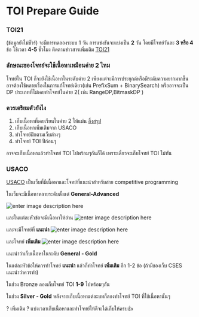 ﻿# TOI Prepare Guide
### TOI21
(ข้อมูลยังไม่ชัวร์)
จะมีการทดลองระบบ 1 วัน
การแข่งขันจะแบ่งเป็น **2** วัน 
โดยมีโจทย์วันละ **3 หรือ 4** ข้อ ใช้เวลา **4-5** ชั่วโมง
ติดตามข่าวสารเพิ่มเติม [TOI21](https://www.facebook.com/toi21.dskmitl)
### ลักษณะของโจทย์จะใช้เนื้อหาเหมือนค่าย 2 ไหม
โจทย์ใน TOI ก็จะยังใช้เนื้อหาในระดับค่าย 2 เพียงแต่จะมีการประยุกต์หรือมีระดับความยากมากขึ้น อาจต้องใช้หลายเรื่องในการแก้โจทย์เดียว(เช่น PrefixSum + BinarySearch) หรืออาจจะเป็น DP ประเภทที่ไม่เคยทำโจทย์ในค่าย 2( เช่น RangeDP,BitmaskDP )
### ควรเตรียมตัวยังไง
1. เก็บเนื้อหาที่เคยเรียนในค่าย 2 ให้แม่น [ลิ้งสรุป](https://github.com/aquablitz11/toi14-tutorial)
2. เก็บเนื้อหาเพิ่มเติมจาก USACO
3. ทำโจทย์ฝึกตามเว็บต่างๆ
4. ทำโจทย์ TOI ปีก่อนๆ

อาจจะเก็บเนื้อหาแล้วทำโจทย์ TOI ไปพร้อมๆกันก็ได้
เพราะเดี๋ยวจะเก็บโจทย์ TOI ไม่ทัน

### USACO
[USACO](https://usaco.guide/gold) เป็นเว็บที่มีเนื้อหาและโจทย์ที่แนะนำสำหรับสาย competitive programming 

ในเว็บจะมีเนื้อหาหลายระดับตั้งแต่ **General-Advanced**

![enter image description here](https://i.ibb.co/N230h4bT/image.png)

และในแต่ละหัวข้อจะมีเนื้อหาให้อ่าน
![enter image description here](https://i.ibb.co/B5zYQ4zW/image.png)

และจะมีโจทย์ที่ **แนะนำ**
![enter image description here](https://i.ibb.co/v5BMQsP/image.png)

และโจทย์ **เพิ่มเติม**
![enter image description here](https://i.ibb.co/n80XZf21/image.png)


แนะนำว่าเก็บเนื้อหาในระดับ **General - Gold**

ในแต่ละหัวข้อให้ควรทำโจทย์ **แนะนำ** แล้วก็ทำโจทย์ **เพิ่มเติม** อีก 1-2 ข้อ (ถ้ามีของเว็บ CSES แนะนำว่าควรทำ)

ในช่วง Bronze ลองเก็บโจทย์ TOI **1-9** ไปพร้อมๆกัน

ในช่วง **Silver - Gold** หลังจากเก็บเนื้อหาแต่ละบทก็ลองทำโจทย์ TOI ที่ใช้เนื้อหานั้นๆ 

? เพิ่มเติม ?
แบ่งเวลาเก็บเนื้อหาและทำโจทย์ให้ดีจะได้เก็บให้ครบ👍
